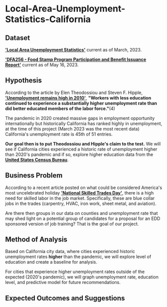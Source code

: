 # Local-Area-Unemployment-Statistics-California

## Dataset 

__['Local Area Unemployment Statistics'](https://data.ca.gov/dataset/local-area-unemployment-statistics-laus)__  current as of March, 2023. <br> 

__['DFA256 - Food Stamp Program Participation and Benefit Issuance Report'](https://data.ca.gov/dataset/dfa256-food-stamp-program-participation-and-benefit-issuance-report)__ current as of May 16, 2023. 
<br>

## Hypothesis 

According to the article  by Elen Theodossiou and Steven F. Hipple, __['Unemployment remains high in 2010'](https://www.bls.gov/opub/mlr/2011/03/art1full.pdf)__, __"Workers with less education continued to experience a
substantially higher unemployment rate than did better educated members of the labor force."__(4) <br> 

The pandemic in 2020 created massive gaps in employment opportunity internationally but historically California has ranked highly in unemployment, at the time of this project (March 2023 was the most recent data) California's unemployment rate is 45th of 51 entries. <br>

__Our goal then is to put Theodossiou and Hipple's claim to the test.__ We will see if California cities experienced a historic rate of unemployment higher than 2020's pandemic and if so, explore higher education data from the __[United States Census Bureau](https://www.census.gov/)__. <br> 

## Business Problem

According to a recent article posted on what could be considered America's most uncelebrated holiday __['National Skilled Trades Day'](https://gvwire.com/2023/05/02/on-national-skilled-trades-day-americas-labor-shortage-looms/)__, there is a high need for skilled labor in the job market. Specifically, these are blue collar jobs in the trades (carpentry, HVAC, iron work, sheet metal, and aviation). 
<br> 

Are there then groups in our data on counties and unemployment rate that may shed light on a potential group of candidates for a proposal for an EDD sponsored version of job training? That is the goal of our project. 
<br>

## Method of Analysis 

Based on California city data, where cities experienced historic unemployment rates __higher__ than the pandemic, we will explore level of education and create a baseline for analysis. <br> 

For cities that experience higher unemployment rates outside of the expected (2020's pandemic), we will graph unemployment rate, education level, and predictive model for future recommendations. <br> 

## Expected Outcomes and Suggestions


